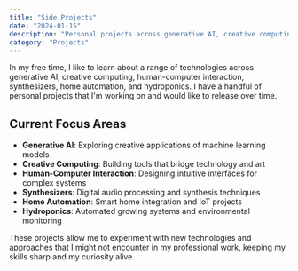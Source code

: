 ```yaml
---
title: "Side Projects"
date: "2024-01-15"
description: "Personal projects across generative AI, creative computing, and more"
category: "Projects"
---
```


In my free time, I like to learn about a range of technologies across generative AI, creative computing, human-computer interaction, synthesizers, home automation, and hydroponics. I have a handful of personal projects that I'm working on and would like to release over time.

## Current Focus Areas

- **Generative AI**: Exploring creative applications of machine learning models
- **Creative Computing**: Building tools that bridge technology and art
- **Human-Computer Interaction**: Designing intuitive interfaces for complex systems
- **Synthesizers**: Digital audio processing and synthesis techniques
- **Home Automation**: Smart home integration and IoT projects
- **Hydroponics**: Automated growing systems and environmental monitoring

These projects allow me to experiment with new technologies and approaches that I might not encounter in my professional work, keeping my skills sharp and my curiosity alive.
